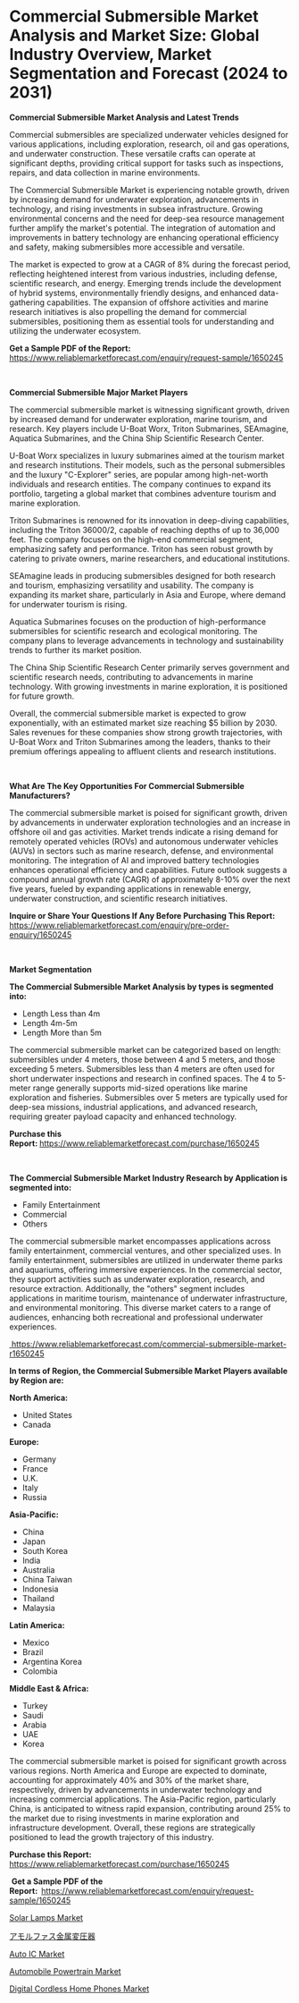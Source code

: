 <p><h1>Commercial Submersible Market Analysis and Market Size: Global Industry Overview, Market Segmentation and Forecast (2024 to 2031)</h1></p><p><strong>Commercial Submersible Market Analysis and Latest Trends</strong></p>
<p><p>Commercial submersibles are specialized underwater vehicles designed for various applications, including exploration, research, oil and gas operations, and underwater construction. These versatile crafts can operate at significant depths, providing critical support for tasks such as inspections, repairs, and data collection in marine environments.</p><p>The Commercial Submersible Market is experiencing notable growth, driven by increasing demand for underwater exploration, advancements in technology, and rising investments in subsea infrastructure. Growing environmental concerns and the need for deep-sea resource management further amplify the market's potential. The integration of automation and improvements in battery technology are enhancing operational efficiency and safety, making submersibles more accessible and versatile.</p><p>The market is expected to grow at a CAGR of 8% during the forecast period, reflecting heightened interest from various industries, including defense, scientific research, and energy. Emerging trends include the development of hybrid systems, environmentally friendly designs, and enhanced data-gathering capabilities. The expansion of offshore activities and marine research initiatives is also propelling the demand for commercial submersibles, positioning them as essential tools for understanding and utilizing the underwater ecosystem.</p></p>
<p><strong>Get a Sample PDF of the Report:&nbsp;</strong> <a href="https://www.reliablemarketforecast.com/enquiry/request-sample/1650245?utm_campaign=1082&utm_medium=2&utm_source=Github&utm_content=ia&utm_term=26092024&utm_id=commercial-submersible">https://www.reliablemarketforecast.com/enquiry/request-sample/1650245</a></p>
<p>&nbsp;</p>
<p><strong>Commercial Submersible Major Market Players</strong></p>
<p><p>The commercial submersible market is witnessing significant growth, driven by increased demand for underwater exploration, marine tourism, and research. Key players include U-Boat Worx, Triton Submarines, SEAmagine, Aquatica Submarines, and the China Ship Scientific Research Center.</p><p>U-Boat Worx specializes in luxury submarines aimed at the tourism market and research institutions. Their models, such as the personal submersibles and the luxury "C-Explorer" series, are popular among high-net-worth individuals and research entities. The company continues to expand its portfolio, targeting a global market that combines adventure tourism and marine exploration.</p><p>Triton Submarines is renowned for its innovation in deep-diving capabilities, including the Triton 36000/2, capable of reaching depths of up to 36,000 feet. The company focuses on the high-end commercial segment, emphasizing safety and performance. Triton has seen robust growth by catering to private owners, marine researchers, and educational institutions.</p><p>SEAmagine leads in producing submersibles designed for both research and tourism, emphasizing versatility and usability. The company is expanding its market share, particularly in Asia and Europe, where demand for underwater tourism is rising.</p><p>Aquatica Submarines focuses on the production of high-performance submersibles for scientific research and ecological monitoring. The company plans to leverage advancements in technology and sustainability trends to further its market position.</p><p>The China Ship Scientific Research Center primarily serves government and scientific research needs, contributing to advancements in marine technology. With growing investments in marine exploration, it is positioned for future growth.</p><p>Overall, the commercial submersible market is expected to grow exponentially, with an estimated market size reaching $5 billion by 2030. Sales revenues for these companies show strong growth trajectories, with U-Boat Worx and Triton Submarines among the leaders, thanks to their premium offerings appealing to affluent clients and research institutions.</p></p>
<p>&nbsp;</p>
<p><strong>What Are The Key Opportunities For Commercial Submersible Manufacturers?</strong></p>
<p><p>The commercial submersible market is poised for significant growth, driven by advancements in underwater exploration technologies and an increase in offshore oil and gas activities. Market trends indicate a rising demand for remotely operated vehicles (ROVs) and autonomous underwater vehicles (AUVs) in sectors such as marine research, defense, and environmental monitoring. The integration of AI and improved battery technologies enhances operational efficiency and capabilities. Future outlook suggests a compound annual growth rate (CAGR) of approximately 8-10% over the next five years, fueled by expanding applications in renewable energy, underwater construction, and scientific research initiatives.</p></p>
<p><strong>Inquire or Share Your Questions If Any Before Purchasing This Report:</strong> <a href="https://www.reliablemarketforecast.com/enquiry/pre-order-enquiry/1650245?utm_campaign=1082&utm_medium=2&utm_source=Github&utm_content=ia&utm_term=26092024&utm_id=commercial-submersible">https://www.reliablemarketforecast.com/enquiry/pre-order-enquiry/1650245</a></p>
<p>&nbsp;</p>
<p><strong>Market Segmentation</strong></p>
<p><strong>The Commercial Submersible Market Analysis by types is segmented into:</strong></p>
<p><ul><li>Length Less than 4m</li><li>Length 4m-5m</li><li>Length More than 5m</li></ul></p>
<p><p>The commercial submersible market can be categorized based on length: submersibles under 4 meters, those between 4 and 5 meters, and those exceeding 5 meters. Submersibles less than 4 meters are often used for short underwater inspections and research in confined spaces. The 4 to 5-meter range generally supports mid-sized operations like marine exploration and fisheries. Submersibles over 5 meters are typically used for deep-sea missions, industrial applications, and advanced research, requiring greater payload capacity and enhanced technology.</p></p>
<p><strong>Purchase this Report:&nbsp;</strong><a href="https://www.reliablemarketforecast.com/purchase/1650245?utm_campaign=1082&utm_medium=2&utm_source=Github&utm_content=ia&utm_term=26092024&utm_id=commercial-submersible">https://www.reliablemarketforecast.com/purchase/1650245</a></p>
<p>&nbsp;</p>
<p><strong>The Commercial Submersible Market Industry Research by Application is segmented into:</strong></p>
<p><ul><li>Family Entertainment</li><li>Commercial</li><li>Others</li></ul></p>
<p><p>The commercial submersible market encompasses applications across family entertainment, commercial ventures, and other specialized uses. In family entertainment, submersibles are utilized in underwater theme parks and aquariums, offering immersive experiences. In the commercial sector, they support activities such as underwater exploration, research, and resource extraction. Additionally, the "others" segment includes applications in maritime tourism, maintenance of underwater infrastructure, and environmental monitoring. This diverse market caters to a range of audiences, enhancing both recreational and professional underwater experiences.</p></p>
<p><a href="https://www.reliablemarketforecast.com/commercial-submersible-market-r1650245?utm_campaign=1082&utm_medium=2&utm_source=Github&utm_content=ia&utm_term=26092024&utm_id=commercial-submersible">&nbsp;https://www.reliablemarketforecast.com/commercial-submersible-market-r1650245</a></p>
<p><strong>In terms of Region, the Commercial Submersible Market Players available by Region are:</strong></p>
<p>
    <p> <strong> North America: </strong>
        <ul>
            <li>United States</li>
            <li>Canada</li>
        </ul>
        </p> 
    <p> <strong> Europe: </strong>
        <ul>
            <li>Germany</li>
            <li>France</li>
            <li>U.K.</li>
            <li>Italy</li>
            <li>Russia</li>
        </ul>
        </p> 
    <p> <strong> Asia-Pacific: </strong>
        <ul>
            <li>China</li>
            <li>Japan</li>
            <li>South Korea</li>
            <li>India</li>
            <li>Australia</li>
            <li>China Taiwan</li>
            <li>Indonesia</li>
            <li>Thailand</li>
            <li>Malaysia</li>
        </ul>
        </p> 
    <p> <strong> Latin America: </strong>
        <ul>
            <li>Mexico</li>
            <li>Brazil</li>
            <li>Argentina Korea</li>
            <li>Colombia</li>
        </ul>
        </p> 
    <p> <strong> Middle East & Africa: </strong>
        <ul>
            <li>Turkey</li>
            <li>Saudi</li>
            <li>Arabia</li>
            <li>UAE</li>
            <li>Korea</li>
        </ul>
    </p>
    </p>
<p><p>The commercial submersible market is poised for significant growth across various regions. North America and Europe are expected to dominate, accounting for approximately 40% and 30% of the market share, respectively, driven by advancements in underwater technology and increasing commercial applications. The Asia-Pacific region, particularly China, is anticipated to witness rapid expansion, contributing around 25% to the market due to rising investments in marine exploration and infrastructure development. Overall, these regions are strategically positioned to lead the growth trajectory of this industry.</p></p>
<p><strong>Purchase this Report: </strong><a href="https://www.reliablemarketforecast.com/purchase/1650245?utm_campaign=1082&utm_medium=2&utm_source=Github&utm_content=ia&utm_term=26092024&utm_id=commercial-submersible">https://www.reliablemarketforecast.com/purchase/1650245</a></p>
<p>&nbsp;<strong>Get a Sample PDF of the Report:&nbsp;&nbsp;</strong><a href="https://www.reliablemarketforecast.com/enquiry/request-sample/1650245?utm_campaign=1082&utm_medium=2&utm_source=Github&utm_content=ia&utm_term=26092024&utm_id=commercial-submersible">https://www.reliablemarketforecast.com/enquiry/request-sample/1650245</a></p>
<p><strong></strong></p>
<p><p><a href="https://issuu.com/reportprime-2/docs/solar-lamps-market-size-2030.pptx_44faa17e4fab56?utm_campaign=1082&utm_medium=2&utm_source=Github&utm_content=ia&utm_term=26092024&utm_id=commercial-submersible">Solar Lamps Market</a></p><p><a href="https://github.com/lababdou/Market-Research-Report-List-6/blob/main/974171715411.md?utm_campaign=1082&utm_medium=2&utm_source=Github&utm_content=ia&utm_term=26092024&utm_id=commercial-submersible">アモルファス金属変圧器</a></p><p><a href="https://www.linkedin.com/pulse/auto-ic-industry-analysis-report-its-market-size-growing-zk0zc?trackingId=kR7rlaI2QIKlV9yZcDbbfA%3D%3D&utm_campaign=1082&utm_medium=2&utm_source=Github&utm_content=ia&utm_term=26092024&utm_id=commercial-submersible">Auto IC Market</a></p><p><a href="https://www.linkedin.com/pulse/insights-automobile-powertrain-industry-market-financial-m061f?trackingId=%2BvR%2FLoL1SKKmJiRpMfsz2w%3D%3D&utm_campaign=1082&utm_medium=2&utm_source=Github&utm_content=ia&utm_term=26092024&utm_id=commercial-submersible">Automobile Powertrain Market</a></p><p><a href="https://issuu.com/reportprime-2/docs/digital-cordless-home-phones-market_82cc080758021e?utm_campaign=1082&utm_medium=2&utm_source=Github&utm_content=ia&utm_term=26092024&utm_id=commercial-submersible">Digital Cordless Home Phones Market</a></p></p>